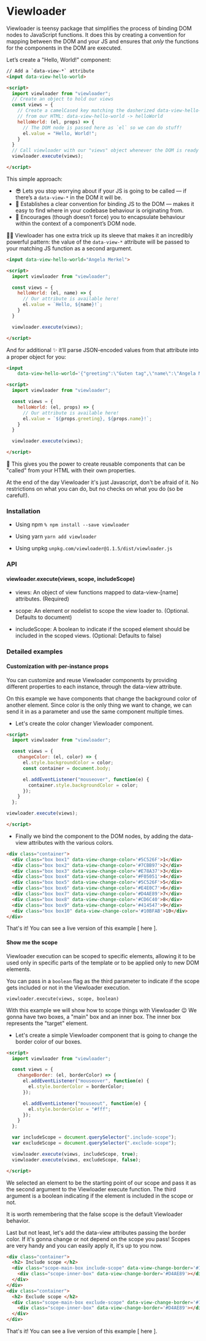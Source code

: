# Viewloader

Viewloader is teensy package that simplifies the process of binding DOM nodes to JavaScript functions. It does this by creating a convention for mapping between the DOM and your JS and ensures that _only_ the functions for the components in the DOM are executed.

Let’s create a "Hello, World!" component:

```html
// Add a `data-view-*` attribute
<input data-view-hello-world>

<script>
  import viewloader from "viewloader";
  // Create an object to hold our views
  const views = {
    // Create a camelCased key matching the dasherized data-view-hello-world
    // from our HTML: data-view-hello-world -> helloWorld
    helloWorld: (el, props) => {
      // The DOM node is passed here as `el` so we can do stuff!
      el.value = "Hello, World!";
    }
  }
  // Call viewloader with our "views" object whenever the DOM is ready
  viewloader.execute(views);

</script>
```

This simple approach:

* 😎 Lets you stop worrying about if your JS is going to be called — if there’s a `data-view-*` in the DOM it will be.
* 🔗 Establishes a clear convention for binding JS to the DOM — makes it easy to find where in your codebase behaviour is originating from.
* 💊 Encourages (though doesn’t force) you to encapsulate behaviour within the context of a component’s DOM node.

💅🏽 Viewloader has one extra trick up its sleeve that makes it an incredibly powerful pattern: the value of the `data-view-*` attribute will be passed to your matching JS function as a second argument.

``` HTML
<input data-view-hello-world="Angela Merkel">

<script>
  import viewloader from "viewloader";

  const views = {
    helloWorld: (el, name) => {
      // Our attribute is available here!
      el.value = `Hello, ${name}!`;
    }
  }

  viewloader.execute(views);

</script>
```

And for additional ✨ it’ll parse JSON-encoded values from that attribute into a proper object for you:

```HTML
<input
    data-view-hello-world='{"greeting":\"Guten tag",\"name\":\"Angela Merkel\"}'>

<script>
  import viewloader from "viewloader";

  const views = {
    helloWorld: (el, props) => {
      // Our attribute is available here!
      el.value = `${props.greeting}, ${props.name}!`;
    }
  }

  viewloader.execute(views);

</script>
```

💪 This gives you the power to create reusable components that can be "called" from your HTML with their own properties.

At the end of the day Viewloader it's just Javascript, don't be afraid of it.
No restrictions on what you can do, but no checks on what you do (so be careful!).


### Installation

* Using npm  `% npm install --save viewloader`

* Using yarn `yarn add viewloader`

* Using unpkg `unpkg.com/viewloader@1.1.5/dist/viewloader.js`


### API
#### viewloader.execute(views, scope, includeScope)

- views: An object of view functions mapped to data-view-[name] attributes. (Required)

- scope: An element or nodelist to scope the view loader to. (Optional. Defaults to document)

- includeScope: A boolean to indicate if the scoped element should be included in the scoped views. (Optional: Defaults to false)


### Detailed examples

#### Customization with per-instance props

You can customize and reuse Viewloader components by providing different properties to each instance, through the data-view attribute.

On this example we have components that change the background color of another element. Since color is the only thing we want to change, we can send it in as a parameter and use the same component multiple times.

* Let's create the color changer Viewloader component.

```html
<script>
  import viewloader from "viewloader";

  const views = {
    changeColor: (el, color) => {
      el.style.backgroundColor = color;
      const container = document.body;

      el.addEventListener("mouseover", function(e) {
        container.style.backgroundColor = color;
      });
    }
  };

viewloader.execute(views);

</script>
```

* Finally we bind the component to the DOM nodes, by adding the data-view attributes with the various colors.

```html
<div class="container">
  <div class="box box1" data-view-change-color='#5C526F'>1</div>
  <div class="box box2" data-view-change-color='#7CBB97'>2</div>
  <div class="box box3" data-view-change-color='#E78A37'>3</div>
  <div class="box box4" data-view-change-color='#F05051'>4</div>
  <div class="box box5" data-view-change-color='#5C526F'>5</div>
  <div class="box box6" data-view-change-color='#E4E0C7'>6</div>
  <div class="box box7" data-view-change-color='#D4AE89'>7</div>
  <div class="box box8" data-view-change-color='#CD6C40'>8</div>
  <div class="box box9" data-view-change-color='#414547'>9</div>
  <div class="box box10" data-view-change-color='#10BFAB'>10</div>
</div>
```
That's it! You can see a live version of this example [ here ].

#### Show me the scope

Viewloader execution can be scoped to specific elements, allowing it to be used
only in specific parts of the template or to be applied only to new DOM elements.

You can pass in a  `boolean` flag as the third parameter to indicate
if the scope gets included or not in the Viewloader execution.

`viewloader.execute(views, scope, boolean)`


With this example we will show how to scope things with Viewloader 😉
We gonna have two boxes, a "main" box and an inner box. The inner box represents the "target" element.

- Let's create a simple Viewloader component that is going to change the border color of our boxes.

``` html
<script>
  import viewloader from "viewloader";

  const views = {
    changeBorder: (el, borderColor) => {
      el.addEventListener("mouseover", function(e) {
        el.style.borderColor = borderColor;
      });

      el.addEventListener("mouseout", function(e) {
        el.style.borderColor = "#fff";
      });
    }
  };

  var includeScope = document.querySelector(".include-scope");
  var excludeScope = document.querySelector(".exclude-scope");

  viewloader.execute(views, includeScope, true);
  viewloader.execute(views, excludeScope, false);

</script>
```

We selected an element to be the starting point of our scope and pass it as the second argument to the Viewloader execute function. The third argument is a boolean indicating if the element is included in the scope or not.

It is worth remembering that the false scope is the default Viewloader behavior.


Last but not least, let's add the data-view attributes passing the border color. If it's gonna change or not depend on the scope you pass! Scopes are very handy and you can easily apply it, it's up to you now.

```html
<div class="container">
  <h2> Include scope </h2>
  <div class="scope-main-box include-scope" data-view-change-border='#10BFAB'>
    <div class="scope-inner-box" data-view-change-border='#D4AE89'></div>
  </div>
</div>
<div class="container">
  <h2> Exclude scope </h2>
  <div class="scope-main-box exclude-scope" data-view-change-border='#10BFAB'>
    <div class="scope-inner-box" data-view-change-border='#D4AE89'></div>
  </div>
</div>
```
That's it! You can see a live version of this example [ here ].
